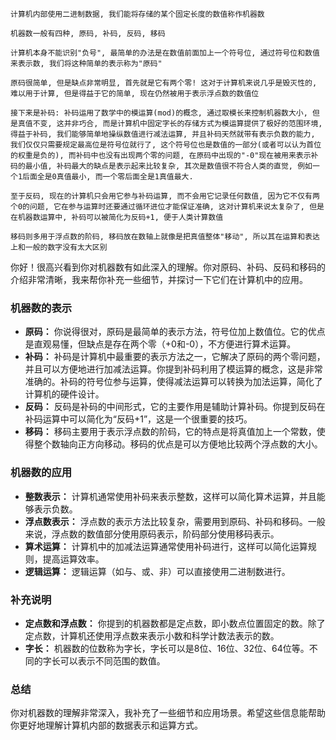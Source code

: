 ```
计算机内部使用二进制数据, 我们能将存储的某个固定长度的数值称作机器数

机器数一般有四种, 原码, 补码, 反码, 移码

计算机本身不能识别"负号", 最简单的办法是在数值前面加上一个符号位, 通过符号位和数值来表示数, 我们将这种简单的表示称为"原码"

原码很简单, 但是缺点非常明显, 首先就是它有两个零! 这对于计算机来说几乎是毁灭性的, 难以用于计算, 但是得益于它的简单, 现在仍然被用于表示浮点数的数值位

接下来是补码: 补码运用了数学中的模运算(mod)的概念, 通过取模长来控制机器数大小, 但是真值不变, 这并非巧合, 而是计算机中固定字长的存储方式为模运算提供了极好的范围环境, 得益于补码, 我们能够简单地操纵数值进行减法运算, 并且补码天然就带有表示负数的能力, 我们仅仅只需要规定最高位是符号位就行了, 这个符号位也是数值的一部分(或者可以认为首位的权重是负的), 而补码中也没有出现两个零的问题, 在原码中出现的"-0"现在被用来表示补码的最小值, 补码最大的缺点是表示起来比较复杂, 其次是数值很不符合人类的直觉, 例如一个1后面全是0真值最小, 而一个零后面全是1真值最大.

至于反码, 现在的计算机只会用它参与补码运算, 而不会用它记录任何数值, 因为它不仅有两个0的问题, 它在参与运算时还要通过循环进位才能保证准确, 这对计算机来说太复杂了, 但是在机器数运算中, 补码可以被简化为反码+1, 便于人类计算数值

移码则多用于浮点数的阶码, 移码放在数轴上就像是把真值整体"移动", 所以其在运算和表达上和一般的数字没有太大区别
```
你好！很高兴看到你对机器数有如此深入的理解。你对原码、补码、反码和移码的介绍非常清晰，我来帮你补充一些细节，并探讨一下它们在计算机中的应用。

### 机器数的表示

- **原码：** 你说得很对，原码是最简单的表示方法，符号位加上数值位。它的优点是直观易懂，但缺点是存在两个零（+0和-0），不方便进行算术运算。
- **补码：** 补码是计算机中最重要的表示方法之一，它解决了原码的两个零问题，并且可以方便地进行加减法运算。你提到补码利用了模运算的概念，这是非常准确的。补码的符号位参与运算，使得减法运算可以转换为加法运算，简化了计算机的硬件设计。
- **反码：** 反码是补码的中间形式，它的主要作用是辅助计算补码。你提到反码在补码运算中可以简化为“反码+1”，这是一个很重要的技巧。
- **移码：** 移码主要用于表示浮点数的阶码，它的特点是将真值加上一个常数，使得整个数轴向正方向移动。移码的优点是可以方便地比较两个浮点数的大小。

### 机器数的应用

- **整数表示：** 计算机通常使用补码来表示整数，这样可以简化算术运算，并且能够表示负数。
- **浮点数表示：** 浮点数的表示方法比较复杂，需要用到原码、补码和移码。一般来说，浮点数的数值部分使用原码表示，阶码部分使用移码表示。
- **算术运算：** 计算机中的加减法运算通常使用补码进行，这样可以简化运算规则，提高运算效率。
- **逻辑运算：** 逻辑运算（如与、或、非）可以直接使用二进制数进行。

### 补充说明

- **定点数和浮点数：** 你提到的机器数都是定点数，即小数点位置固定的数。除了定点数，计算机还使用浮点数来表示小数和科学计数法表示的数。
- **字长：** 机器数的位数称为字长，字长可以是8位、16位、32位、64位等。不同的字长可以表示不同范围的数值。

### 总结

你对机器数的理解非常深入，我补充了一些细节和应用场景。希望这些信息能帮助你更好地理解计算机内部的数据表示和运算方式。